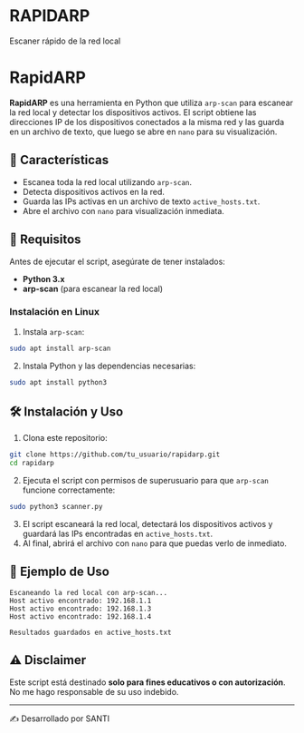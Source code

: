 # RAPIDARP
Escaner rápido de la red local
# RapidARP

**RapidARP** es una herramienta en Python que utiliza `arp-scan` para escanear la red local y detectar los dispositivos activos. El script obtiene las direcciones IP de los dispositivos conectados a la misma red y las guarda en un archivo de texto, que luego se abre en `nano` para su visualización.

## 🚀 Características
- Escanea toda la red local utilizando `arp-scan`.
- Detecta dispositivos activos en la red.
- Guarda las IPs activas en un archivo de texto `active_hosts.txt`.
- Abre el archivo con `nano` para visualización inmediata.

## 📌 Requisitos
Antes de ejecutar el script, asegúrate de tener instalados:
- **Python 3.x**
- **arp-scan** (para escanear la red local)

### Instalación en Linux
1. Instala `arp-scan`:
```bash
sudo apt install arp-scan
```
2. Instala Python y las dependencias necesarias:
```bash
sudo apt install python3
```

## 🛠 Instalación y Uso
1. Clona este repositorio:
```bash
git clone https://github.com/tu_usuario/rapidarp.git
cd rapidarp
```
2. Ejecuta el script con permisos de superusuario para que `arp-scan` funcione correctamente:
```bash
sudo python3 scanner.py
```
3. El script escaneará la red local, detectará los dispositivos activos y guardará las IPs encontradas en `active_hosts.txt`.
4. Al final, abrirá el archivo con `nano` para que puedas verlo de inmediato.

## 📌 Ejemplo de Uso
```
Escaneando la red local con arp-scan...
Host activo encontrado: 192.168.1.1
Host activo encontrado: 192.168.1.3
Host activo encontrado: 192.168.1.4

Resultados guardados en active_hosts.txt
```

## ⚠️ Disclaimer
Este script está destinado **solo para fines educativos o con autorización**. No me hago responsable de su uso indebido.

---
✍️ Desarrollado por SANTI
